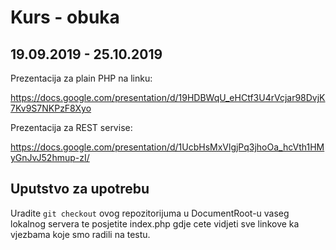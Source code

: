 # Kurs - obuka
## 19.09.2019 - 25.10.2019

Prezentacija za plain PHP na linku:

https://docs.google.com/presentation/d/19HDBWqU_eHCtf3U4rVcjar98DvjK7Kv9S7NKPzF8Xyo


Prezentacija za REST servise:

https://docs.google.com/presentation/d/1UcbHsMxVlgjPq3jhoOa_hcVth1HMyGnJvJ52hmup-zI/

## Uputstvo za upotrebu
Uradite `git checkout` ovog repozitorijuma u DocumentRoot-u vaseg lokalnog servera te posjetite index.php gdje cete vidjeti sve linkove ka vjezbama koje smo radili na testu.